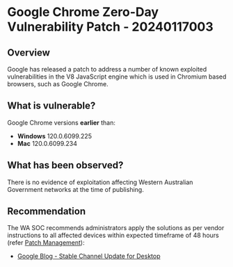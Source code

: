 # Google Chrome Zero-Day Vulnerability Patch - 20240117003

## Overview

Google has released a patch to address a number of known exploited vulnerabilities in the V8 JavaScript engine which is used in Chromium based browsers, such as Google Chrome.

## What is vulnerable?

Google Chrome versions **earlier** than:

- **Windows** 120.0.6099.225
- **Mac** 120.0.6099.234


## What has been observed?

There is no evidence of exploitation affecting Western Australian Government networks at the time of publishing.

## Recommendation

The WA SOC recommends administrators apply the solutions as per vendor instructions to all affected devices within expected timeframe of 48 hours (refer [Patch Management](../guidelines/patch-management.md)):

- [Google Blog - Stable Channel Update for Desktop](https://chromereleases.googleblog.com/2024/01/stable-channel-update-for-desktop_16.html)